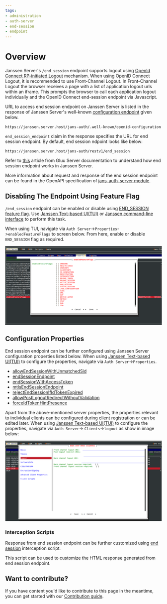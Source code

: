 ```yaml
---
tags:
- administration
- auth-server
- end-session
- endpoint
---
```


# Overview

Janssen Server's `/end_session` endpoint supports logout using 
[OpenId Connect RP-initiated Logout](https://openid.net/specs/openid-connect-rpinitiated-1_0.html) mechanism.
When using OpenID Connect Logout, it is recommended to use Front-Channel Logout. In Front-Channel Logout the browser 
receives a page with a list of application logout urls within an iframe. This prompts the browser to call each 
application logout individually and the OpenID Connect end-session endpoint via Javascript.

URL to access end session endpoint on Janssen Server is listed in the response of Janssen Server's well-known
[configuration endpoint](./configuration.md) given below.

```text
https://janssen.server.host/jans-auth/.well-known/openid-configuration
```

`end_session_endpoint` claim in the response specifies the URL for end session endpoint. By default, end session 
ndpoint looks like below:

```
https://janssen.server.host/jans-auth/restv1/end_session
```

Refer to [this](https://gluu.org/docs/gluu-server/4.4/operation/logout/#openid-connect-single-log-out-slo) article from 
Gluu Server documentation to understand how end session endpoint works in Janssen Server.  

More information about request and response of the end session endpoint can be found in the OpenAPI specification 
of [jans-auth-server module](https://gluu.org/swagger-ui/?url=https://raw.githubusercontent.com/JanssenProject/jans/vreplace-janssen-version/jans-auth-server/docs/swagger.yaml).


## Disabling The Endpoint Using Feature Flag

`/end_session` endpoint can be enabled or disable using [END_SESSION feature flag](../../reference/json/feature-flags/janssenauthserver-feature-flags.md#endsession).
Use [Janssen Text-based UI(TUI)](../../config-guide/config-tools/jans-tui/README.md) or [Janssen command-line interface](../../config-guide/config-tools/jans-cli/README.md) to perform this task.

When using TUI, navigate via `Auth Server`->`Properties`->`enabledFeatureFlags` to screen below. From here, enable or
disable `END_SESSION` flag as required.

![](../../../assets/image-tui-enable-components.png)

## Configuration Properties

End session endpoint can be further configured using Janssen Server configuration properties listed below. When using
[Janssen Text-based UI(TUI)](../../config-guide/config-tools/jans-tui/README.md) to configure the properties,
navigate via `Auth Server`->`Properties`.

- [allowEndSessionWithUnmatchedSid](../../reference/json/properties/janssenauthserver-properties.md#allowendsessionwithunmatchedsid)
- [endSessionEndpoint](../../reference/json/properties/janssenauthserver-properties.md#endsessionendpoint)
- [endSessionWithAccessToken](../../reference/json/properties/janssenauthserver-properties.md#endsessionwithaccesstoken)
- [mtlsEndSessionEndpoint](../../reference/json/properties/janssenauthserver-properties.md#mtlsendsessionendpoint)
- [rejectEndSessionIfIdTokenExpired](../../reference/json/properties/janssenauthserver-properties.md#rejectendsessionifidtokenexpired)
- [allowPostLogoutRedirectWithoutValidation](../../reference/json/properties/janssenauthserver-properties.md#allowpostlogoutredirectwithoutvalidation)
- [forceIdTokenHintPresence](../../reference/json/properties/janssenauthserver-properties.md#forceidtokenhintprecense)

Apart from the above-mentioned server properties, the properties relevant to individual clients can be configured
during client registration or can be edited later. When using 
[Janssen Text-based UI(TUI)](../../config-guide/config-tools/jans-tui/README.md) to configure the properties, navigate via `Auth Server`->
`Clients`->`logout` as show in image below:

![](../../../assets/image-logout-client-config.png)

### Interception Scripts

Response from end session endpoint can be further customized using [end session](../../developer/scripts/end-session.md) 
interception script.

This script can be used to customize the HTML response generated from end session endpoint.

## Want to contribute?

If you have content you'd like to contribute to this page in the meantime, you can get started with our [Contribution guide](https://docs.jans.io/head/CONTRIBUTING/).